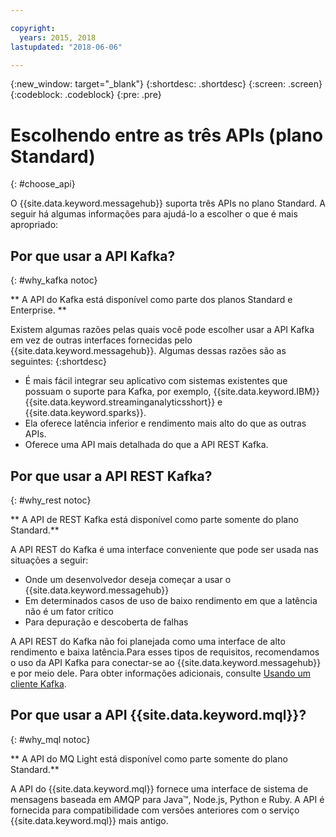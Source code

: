 ```yaml
---

copyright:
  years: 2015, 2018
lastupdated: "2018-06-06"

---
```


{:new_window: target="_blank"}
{:shortdesc: .shortdesc}
{:screen: .screen}
{:codeblock: .codeblock}
{:pre: .pre}

# Escolhendo entre as três APIs (plano Standard)
{: #choose_api}

O {{site.data.keyword.messagehub}} suporta três APIs no plano Standard. A seguir há algumas informações para ajudá-lo
a escolher o que é mais apropriado:

## Por que usar a API Kafka?
{: #why_kafka notoc}

** A API do Kafka está disponível como parte dos planos Standard e Enterprise. **
<br/>

Existem algumas razões pelas quais você pode escolher usar a API Kafka em vez
de outras interfaces fornecidas pelo {{site.data.keyword.messagehub}}. Algumas dessas razões são as seguintes:
{:shortdesc}


* É mais fácil integrar seu aplicativo com sistemas existentes que possuam o suporte para Kafka, por
exemplo, {{site.data.keyword.IBM}} {{site.data.keyword.streaminganalyticsshort}} e {{site.data.keyword.sparks}}.
* Ela oferece latência inferior e rendimento mais alto do que as outras APIs.
* Oferece uma API mais detalhada do que a API REST Kafka.

## Por que usar a API REST Kafka?
{: #why_rest notoc}

** A API de REST Kafka está disponível como parte somente do plano Standard.**
<br/>

A API REST do Kafka é uma interface conveniente que pode ser usada nas situações a
            seguir:  

* Onde um desenvolvedor deseja começar a usar o {{site.data.keyword.messagehub}}
* Em determinados casos de uso de baixo rendimento em que a latência não é um fator crítico
* Para depuração e descoberta de falhas

A API REST do Kafka não foi planejada como uma interface de alto rendimento e baixa latência.​Para esses tipos de requisitos, recomendamos o uso da API Kafka para conectar-se ao {{site.data.keyword.messagehub}} e por meio dele. Para obter informações adicionais, consulte [Usando um cliente Kafka](/docs/services/EventStreams/eventstreams050.html#kafka_using).

## Por que usar a API {{site.data.keyword.mql}}?
{: #why_mql notoc}

** A API do MQ Light está disponível como parte somente do plano Standard.**
<br/>

A API do {{site.data.keyword.mql}} fornece uma interface de sistema de mensagens baseada em AMQP para Java™,
Node.js, Python e Ruby. A API é fornecida para compatibilidade com versões
anteriores com o serviço {{site.data.keyword.mql}} mais antigo.
















